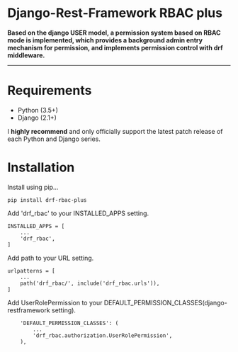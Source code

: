 # Django-Rest-Framework RBAC plus

**Based on the django USER model, a permission system based on RBAC mode is implemented, 
which provides a background admin entry mechanism for permission, 
and implements permission control with drf middleware.**

---


# Requirements

- Python (3.5+)
- Django (2.1+)

I **highly recommend** and only officially support the latest patch release of each Python and Django series.
# Installation
Install using pip...

```
pip install drf-rbac-plus
```

Add 'drf_rbac' to your INSTALLED_APPS setting.

```
INSTALLED_APPS = [
    ...
    'drf_rbac',
]
```

Add path to your URL setting.

```
urlpatterns = [
    ...
    path('drf_rbac/', include('drf_rbac.urls')),
]
```

Add UserRolePermission to your DEFAULT_PERMISSION_CLASSES(django-restframework setting).

```
    'DEFAULT_PERMISSION_CLASSES': (
        ...
        'drf_rbac.authorization.UserRolePermission',
    ),
```
